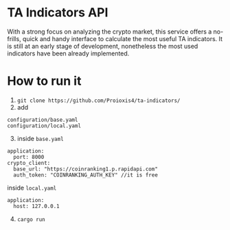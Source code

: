 ﻿# TA Indicators API
 
With a strong focus on analyzing the crypto market, this service offers a no-frills, quick and handy interface to calculate the most useful TA indicators. It is still at an early stage of development, nonetheless the most used indicators have been already implemented.

# How to run it

1. `git clone https://github.com/Proioxis4/ta-indicators/`
2. add 
```
configuration/base.yaml
configuration/local.yaml
```
3. inside `base.yaml`
```
application:
  port: 8000
crypto_client:
  base_url: "https://coinranking1.p.rapidapi.com"
  auth_token: "COINRANKING_AUTH_KEY" //it is free
```

inside `local.yaml`
```
application:
  host: 127.0.0.1
```
4. `cargo run`
